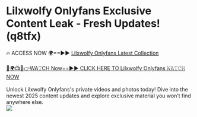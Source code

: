 # Lilxwolfy Onlyfans Exclusive Content Leak - Fresh Updates! (q8tfx)

🔥 ACCESS NOW 🌍==►► <a href="https://tinyurl.com/kvy9nzfs" rel="nofollow">Lilxwolfy Onlyfans Latest Collection</a>
<br><br>
[🔴🌍📺📱👉WA𝚃CH Now==►► CLICK HERE TO Lilxwolfy Onlyfans 𝚆𝙰𝚃𝙲𝙷 NOW](https://tinyurl.com/kvy9nzfs)
<br><br>
Unlock Lilxwolfy Onlyfans's private videos and photos today! Dive into the newest 2025 content updates and explore exclusive material you won’t find anywhere else.
<br>
<a href="https://tinyurl.com/kvy9nzfs" rel="nofollow" data-target="animated-image.originalLink"><img src="https://camo.githubusercontent.com/8a4f000d20f83aca3bf7ec5f350d767afa0574a8a352519fd8cfa583a6f93a33/68747470733a2f2f692e696d6775722e636f6d2f644a486b345a712e676966" data-canonical-src="https://i.imgur.com/dJHk4Zq.gif" style="max-width: 100%; display: inline-block;" data-target="animated-image.originalImage"></a>
<br>
